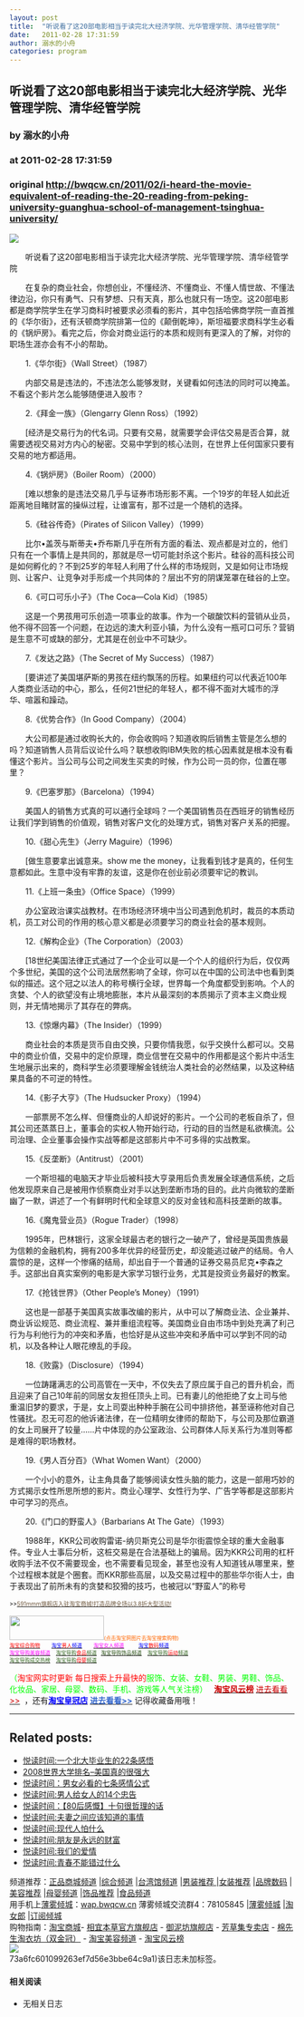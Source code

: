 ```yaml
---
layout: post
title:  "听说看了这20部电影相当于读完北大经济学院、光华管理学院、清华经管学院"
date:   2011-02-28 17:31:59
author: 溺水的小舟
categories: program
---
```


## 听说看了这20部电影相当于读完北大经济学院、光华管理学院、清华经管学院
### by 溺水的小舟
### at 2011-02-28 17:31:59
### original <http://bwqcw.cn/2011/02/i-heard-the-movie-equivalent-of-reading-the-20-reading-from-peking-university-guanghua-school-of-management-tsinghua-university/>

<p><a href="http://www1.feedsky.com/r/l/feedsky/bwqc/480994728/art01.html"><img border="0" ismap src="http://www1.feedsky.com/r/i/feedsky/bwqc/480994728/art01.gif"></a></p><p>　　听说看了这20部电影相当于读完北大经济学院、光华管理学院、清华经管学院</p>
<p>　　在复杂的商业社会，你想创业，不懂经济、不懂商业、不懂人情世故、不懂法律边沿，你只有勇气、只有梦想、只有天真，那么也就只有一场空。这20部电影都是商学院学生在学习商科时被要求必须看的影片，其中包括哈佛商学院一直首推的《华尔街》，还有沃顿商学院排第一位的《颠倒乾坤》，斯坦福要求商科学生必看的《锅炉房》。看完之后，你会对商业运行的本质和规则有更深入的了解，对你的职场生涯亦会有不小的帮助。</p>
<p>　　1.《华尔街》（Wall Street）（1987）</p>
<p>　　内部交易是违法的，不违法怎么能够发财，关键看如何违法的同时可以掩盖。不看这个影片怎么能够随便进入股市？<span></span></p>
<p>　　2.《拜金一族》（Glengarry Glenn Ross）（1992）</p>
<p>　　[经济是交易行为的代名词。只要有交易，就需要学会评估交易是否合算，就需要透视交易对方内心的秘密。交易中学到的核心法则，在世界上任何国家只要有交易的地方都适用。</p>
<p>　　4.《锅炉房》（Boiler Room）（2000）</p>
<p>　　[难以想象的是违法交易几乎与证券市场形影不离。一个19岁的年轻人如此近距离地目睹财富的操纵过程，让谁富有，那不过是一个随机的选择。</p>
<p>　　5.《硅谷传奇》（Pirates of Silicon Valley）（1999）</p>
<p>　　比尔•盖茨与斯蒂夫•乔布斯几乎在所有方面的看法、观点都是对立的，他们只有在一个事情上是共同的，那就是尽一切可能封杀这个影片。硅谷的高科技公司是如何孵化的？不到25岁的年轻人利用了什么样的市场规则，又是如何让市场规则、让客户、让竞争对手形成一个共同体的？层出不穷的阴谋笼罩在硅谷的上空。</p>
<p>　　6.《可口可乐小子》（The Coca—Cola Kid）（1985）</p>
<p>　　这是一个男孩用可乐创造一项事业的故事。作为一个碳酸饮料的营销从业员，他不得不回答一个问题，在边远的澳大利亚小镇，为什么没有一瓶可口可乐？营销是生意不可或缺的部分，尤其是在创业中不可缺少。</p>
<p>　　7.《发达之路》（The Secret of My Success）（1987）</p>
<p>　　[要讲述了美国堪萨斯的男孩在纽约飘荡的历程。如果纽约可以代表近100年人类商业活动的中心，那么，任何21世纪的年轻人，都不得不面对大城市的浮华、喧嚣和躁动。</p>
<p>　　8.《优势合作》（In Good Company）（2004）</p>
<p>　　大公司都是通过收购长大的，你会收购吗？知道收购后销售主管是怎么想的吗？知道销售人员背后议论什么吗？联想收购IBM失败的核心因素就是根本没有看懂这个影片。当公司与公司之间发生买卖的时候，作为公司一员的你，位置在哪里？</p>
<p>　　9.《巴塞罗那》（Barcelona）（1994）</p>
<p>　　美国人的销售方式真的可以通行全球吗？一个美国销售员在西班牙的销售经历让我们学到销售的价值观，销售对客户文化的处理方式，销售对客户关系的把握。</p>
<p>　　10.《甜心先生》（Jerry Maguire）（1996）</p>
<p>　　[做生意要拿出诚意来。show me the money，让我看到钱才是真的，任何生意都如此。生意中没有牢靠的友谊，这是你在创业前必须要牢记的教训。</p>
<p>　　11.《上班一条虫》（Office Space）（1999）</p>
<p>　　办公室政治课实战教材。在市场经济环境中当公司遇到危机时，裁员的本质动机，员工对公司的作用的核心意义都是必须要学习的商业社会的基本规则。</p>
<p>　　12.《解构企业》（The Corporation）（2003）</p>
<p>　　[18世纪美国法律正式通过了一个企业可以是一个个人的组织行为后，仅仅两个多世纪，美国的这个公司法居然影响了全球，你可以在中国的公司法中也看到类似的描述。这个冠之以法人的称号横行全球，世界每一个角度都受到影响。个人的贪婪、个人的欲望没有止境地膨胀，本片从最深刻的本质揭示了资本主义商业规则，并无情地揭示了其存在的弊病。</p>
<p>　　13.《惊爆内幕》（The Insider）（1999）</p>
<p>　　商业社会的本质是货币自由交换，只要你情我愿，似乎交换什么都可以。交易中的商业价值，交易中的定价原理，商业信誉在交易中的作用都是这个影片中活生生地展示出来的，商科学生必须要理解金钱统治人类社会的必然结果，以及这种结果具备的不可逆的特性。</p>
<p>　　14.《影子大亨》（The Hudsucker Proxy）（1994）</p>
<p>　　一部票房不怎么样、但懂商业的人却说好的影片。一个公司的老板自杀了，但其公司还蒸蒸日上，董事会的实权人物开始行动，行动的目的当然是私欲横流。公司治理、企业董事会操作实战等都是这部影片中不可多得的实战教案。</p>
<p>　　15.《反垄断》（Antitrust）（2001）</p>
<p>　　一个斯坦福的电脑天才毕业后被科技大亨录用后负责发展全球通信系统，之后他发现原来自己是被用作侦察商业对手以达到垄断市场的目的。此片向微软的垄断幽了一默，讲述了一个有鲜明时代和全球意义的反对金钱和高科技垄断的故事。</p>
<p>　　16.《魔鬼营业员》（Rogue Trader）（1998）</p>
<p>　　1995年，巴林银行，这家全球最古老的银行之一破产了，曾经是英国贵族最为信赖的金融机构，拥有200多年优异的经营历史，却没能逃过破产的结局。令人震惊的是，这样一个惨痛的结局，却出自于一个普通的证券交易员尼克•李森之手。这部出自真实案例的电影是大家学习银行业务，尤其是投资业务最好的教案。</p>
<p>　　17.《抢钱世界》（Other People’s Money）（1991）</p>
<p>　　这也是一部基于美国真实故事改编的影片，从中可以了解商业法、企业兼并、商业诉讼规范、商业流程、兼并重组流程等。美国商业自由市场中到处充满了利己行为与利他行为的冲突和矛盾，也恰好是从这些冲突和矛盾中可以学到不同的动机，以及各种让人眼花缭乱的手段。</p>
<p>　　18.《败露》（Disclosure）（1994）</p>
<p>　　一位踌躇满志的公司高管在一天中，不仅失去了原应属于自己的晋升机会，而且迎来了自己10年前的同居女友担任顶头上司。已有妻儿的他拒绝了女上司与他重温旧梦的要求，于是，女上司耍出种种手腕在公司中排挤他，甚至诬称他对自己性骚扰。忍无可忍的他诉诸法律，在一位精明女律师的帮助下，与公司及那位霸道的女上司展开了较量……片中体现的办公室政治、公司群体人际关系行为准则等都是难得的职场教材。</p>
<p>　　19.《男人百分百》（What Women Want）（2000）</p>
<p>　　一个小小的意外，让主角具备了能够阅读女性头脑的能力，这是一部用巧妙的方式揭示女性所思所想的影片。商业心理学、女性行为学、广告学等都是这部影片中可学习的亮点。</p>
<p>　　20.《门口的野蛮人》（Barbarians At The Gate）（1993）</p>
<p>　　1988年，KKR公司收购雷诺-纳贝斯克公司是华尔街震惊全球的重大金融事件。专业人士事后分析，这桩交易是在合法基础上的骗局。因为KKR公司用的杠杆收购手法不仅不需要现金，也不需要看见现金，甚至也没有人知道钱从哪里来，整个过程根本就是个圈套。而KKR那些高层，以及交易过程中的那些华尔街人士，由于表现出了前所未有的贪婪和狡猾的技巧，也被冠以“野蛮人”的称号</p>
<p><span style="color:#000000"><span style="font-size:small"><span style="font-size:x-small">&gt;&gt;</span><a href="http://s.click.taobao.com/a/qXMUI0OprT0=-12268449"><span style="color:#70593f;font-size:x-small">591mmm旗舰店入驻淘宝商城!打造品牌全场以3.8折大型活动!</span></a></span></span></p>
<div><a href="http://gouwu.alimama.com/channel/channelCode.htm?pid=mm_12268449_0_0"><span style="color:#808000;font-size:xx-small"><img src="http://assets.taobaocdn.com/img/chl/fp/logo080808.png" alt="" width="167" height="43"></span></a><span style="color:#ff6600;font-size:xx-small">(点击淘宝网图片去淘宝搜索购物)<br>
</span><a href="http://gouwu.alimama.com/channel/channelCode.htm?pid=mm_12268449_0_0"><span style="color:#ff0000;font-size:xx-small">淘宝综合购物</span></a><span><span style="color:#ff6600;font-size:xx-small">        </span></span><a href="http://gouwu.alimama.com/channel/man.htm?pid=mm_12268449_0_0"><span style="color:#0000ff;font-size:xx-small">淘宝<span style="color:#ff0000">男人</span>频道</span></a><span><span style="color:#ff6600;font-size:xx-small">        </span></span><a href="http://gouwu.alimama.com/channel/lady.htm?pid=mm_12268449_0_0"><span style="color:#ff00ff;font-size:xx-small">淘宝女人频道</span></a><span><span style="color:#ff6600;font-size:xx-small">          </span></span><a href="http://gouwu.alimama.com/channel/digital.htm?pid=mm_12268449_0_0"><span style="color:#0000ff;font-size:xx-small">淘宝<span style="color:#ff0000">数码</span>频道</span></a><span style="color:#808000;font-size:xx-small"><br>
</span><span style="color:#808000"><a href="http://gouwu.alimama.com/channel/beauty.htm?pid=mm_12268449_0_0"><span style="color:#ff00ff;font-size:xx-small">淘宝导购美容频道</span></a><span style="font-size:xx-small">    </span><span><a href="http://gouwu.alimama.com/channel/food.htm?pid=mm_12268449_0_0"><span style="font-size:xx-small"><span style="color:#346620">淘宝导购</span><span style="color:#ff0000">食品</span><span style="color:#346620">频道</span></span></a><span style="font-size:xx-small">   </span><a href="http://gouwu.alimama.com/channel/jewelry.htm?pid=mm_12268449_0_0"><span style="color:#274e13;font-size:xx-small">淘宝导购饰品频道</span></a><span style="font-size:xx-small"><span>   </span> </span></span><a href="http://gouwu.alimama.com/channel/sports.htm?pid=mm_12268449_0_0"><span style="font-size:xx-small"><span style="color:#346620">淘宝导购</span><span style="color:#ff0000">运动</span><span style="color:#346620">频道</span></span></a><br>
<a href="http://gouwu.alimama.com/channel/rank_channel.htm?pid=mm_12268449_0_0"><span style="color:#346620;font-size:xx-small">淘宝导购成交热榜</span></a><span><span style="font-size:xx-small">    </span></span><a href="http://gouwu.alimama.com/channel/baby.htm?pid=mm_12268449_0_0"><span style="font-size:xx-small"><span style="color:#346620">淘宝导购</span><span style="color:#ff0000">母婴</span><span style="color:#346620">频道</span></span></a><br>
</span></div>
<div>
<div>
<p><span style="color:#00ff00">（<span style="color:#ff0000">淘宝网实时更新 每日搜索上升最快的</span>服饰、女装、女鞋、男装、男鞋、饰品、化妆品、家居、母婴、数码、手机、游戏等人气关注榜）</span>   <a href="http://pindao.huoban.taobao.com/channel/channelfy.htm?pid=mm_12268449_0_0"><span style="color:#cc0000"><strong>淘宝风云榜</strong></span></a> <a href="http://pindao.huoban.taobao.com/channel/channelfy.htm?pid=mm_12268449_0_0"><span style="color:#cc0000">进去看看&gt;&gt;</span></a><img src="http://a.tbcdn.cn/sys/wangwang/smiley/48x48/24.gif" alt="">  ，还有<a href="http://pindao.huoban.taobao.com/channel/huangguan.htm?pid=mm_12268449_0_0"><strong><span style="color:#0000ff">淘宝皇冠店</span></strong></a> <img src="http://a.tbcdn.cn/sys/wangwang/smiley/48x48/12.gif" alt=""><a href="http://pindao.huoban.taobao.com/channel/huangguan.htm?pid=mm_12268449_0_0"><strong><span style="color:#3366cc">进去看看&gt;&gt;</span></strong></a> 记得收藏备用哦！<img src="http://a.tbcdn.cn/sys/wangwang/smiley/48x48/20.gif" alt=""></p>
</div>
</div>
<hr><h2>Related posts:</h2><ul><li><a href="http://bwqcw.cn/2010/01/yuet-reading-time-1-peking-university-graduates-22-insights/" rel="bookmark" title="Permanent Link: 悦读时间:一个北大毕业生的22条感悟">悦读时间:一个北大毕业生的22条感悟</a></li><li><a href="http://bwqcw.cn/2008/07/2008%e4%b8%96%e7%95%8c%e5%a4%a7%e5%ad%a6%e6%8e%92%e5%90%8d-%e7%be%8e%e5%9b%bd%e7%9c%9f%e7%9a%84%e5%be%88%e5%bc%ba%e5%a4%a7/" rel="bookmark" title="Permanent Link: 2008世界大学排名–美国真的很强大">2008世界大学排名–美国真的很强大</a></li><li><a href="http://bwqcw.cn/2010/02/yuet-reading-time-the-feelings-of-men-and-women-must-see-formula-7/" rel="bookmark" title="Permanent Link: 悦读时间：男女必看的七条感情公式">悦读时间：男女必看的七条感情公式</a></li><li><a href="http://bwqcw.cn/2010/01/yuet-reading-time-a-man-gives-a-woman-the-14-advice/" rel="bookmark" title="Permanent Link: 悦读时间:男人给女人的14个忠告">悦读时间:男人给女人的14个忠告</a></li><li><a href="http://bwqcw.cn/2010/01/yuet-reading-time-80-10-after-feeling-very-philosophical-words/" rel="bookmark" title="Permanent Link: 悦读时间：【80后感慨】十句很哲理的话">悦读时间：【80后感慨】十句很哲理的话</a></li><li><a href="http://bwqcw.cn/2010/03/yuet-reading-time-between-husband-and-wife-should-know-what/" rel="bookmark" title="Permanent Link: 悦读时间:夫妻之间应该知道的事情">悦读时间:夫妻之间应该知道的事情</a></li><li><a href="http://bwqcw.cn/2010/01/yuet-reading-time-fear-of-what-the-modern/" rel="bookmark" title="Permanent Link: 悦读时间:现代人怕什么">悦读时间:现代人怕什么</a></li><li><a href="http://bwqcw.cn/2010/01/yuet-reading-time-a-friend-is-always-the-wealth-of/" rel="bookmark" title="Permanent Link: 悦读时间:朋友是永远的财富">悦读时间:朋友是永远的财富</a></li><li><a href="http://bwqcw.cn/2010/03/yuet-reading-time-our-love/" rel="bookmark" title="Permanent Link: 悦读时间:我们的爱情">悦读时间:我们的爱情</a></li><li><a href="http://bwqcw.cn/2010/02/yuet-reading-time-youth-can-not-miss-what-is/" rel="bookmark" title="Permanent Link: 悦读时间:青春不能错过什么">悦读时间:青春不能错过什么</a></li></ul>频道推荐：<a href="http://pindao.huoban.taobao.com/channel/channelMall.htm?pid=mm_10036029_0_0">正品商城频道</a>
|<a href="http://pindao.huoban.taobao.com/channel/channelCode.htm?pid=mm_10036029_0_0">综合频道</a>
|<a href="http://pindao.huoban.taobao.com/channel/taiwan.htm?pid=mm_10036029_0_0">台湾馆频道</a>
|<a href="http://pindao.huoban.taobao.com/channel/man.htm?pid=mm_10036029_0_0">男装推荐 </a>
|<a href="http://pindao.huoban.taobao.com/channel/lady.htm?pid=mm_10036029_0_0">女装推荐</a>
|<a href="http://pindao.huoban.taobao.com/channel/digital.htm?pid=mm_10036029_0_0">品牌数码</a>
|<a href="http://pindao.huoban.taobao.com/channel/beauty.htm?pid=mm_10036029_0_0">美容推荐</a>
|<a href="http://pindao.huoban.taobao.com/channel/baby.htm?pid=mm_10036029_0_0">母婴频道</a>
|<a href="http://pindao.huoban.taobao.com/channel/jewelry.htm?pid=mm_10036029_0_0">饰品推荐</a>
|<a href="http://pindao.huoban.taobao.com/channel/food.htm?pid=mm_10036029_0_0">食品频道</a><br>
用手机上<a href="http://bwqcw.cn">薄雾倾城</a>：<a href="http://wap.bwqcw.cn">wap.bwqcw.cn</a> 
薄雾倾城交流群4：78105845
|<a href="http://bwqcw.cn">薄雾倾城</a>
|<a href="http://misstao.cn">淘女郎</a>
|<a href="http://feed.feedsky.com/bwqc">订阅倾城</a><br>
购物指南：<a href="http://s.click.taobao.com/t_9?p=mm_10036029_0_0&amp;l=http%3A%2F%2Fwww.tmall.com">淘宝商城</a>- <a href="http://s.click.taobao.com/a/qvVmnYhD5qI=-10036029">相宜本草官方旗舰店</a> - <a href="http://s.click.taobao.com/t_8?e=7HZ5x%2BOzffMzdZiOKjBnKea5jQ%3D%3D&amp;p=mm_10036029_0_0">御泥坊旗舰店</a> - <a href="http://s.click.taobao.com/t_8?e=7HZ5x%2BOzffMzeCXcGUBPcs8Bhg%3D%3D&amp;p=mm_10036029_0_0">芳草集专卖店</a> - <a href="http://s.click.taobao.com/a/qvMnXmsZsMA=-10036029">棉先生淘衣坊（双金冠）</a> - <a href="http://pindao.huoban.taobao.com/tms/channel/beauty.htm?pid=mm_10036029_0_0&amp;eventid=101328">淘宝美容频道</a> - <a href="http://pindao.huoban.taobao.com/channel/channelfy.htm?pid=mm_10036029_0_0&amp;eventid=101325">淘宝风云榜</a><br>
<a href="http://www.vancl.com/WebSource/WebSource.aspx?source=ren4957&amp;url=http://www.vancl.com/"><img src="http://union.vancl.com/adpic.aspx?w=460&amp;h=200" border="0"></a><br> 73a6fc601099263ef7d56e3bbe64c9a1)该日志未加标签。
	<h4>相关阅读</h4>
	<ul>
	<li>无相关日志</li>
	</ul><img src="http://www1.feedsky.com/t1/480994728/bwqc/feedsky/s.gif?r=http://bwqcw.cn/2011/02/i-heard-the-movie-equivalent-of-reading-the-20-reading-from-peking-university-guanghua-school-of-management-tsinghua-university/" border="0" height="0" width="0">